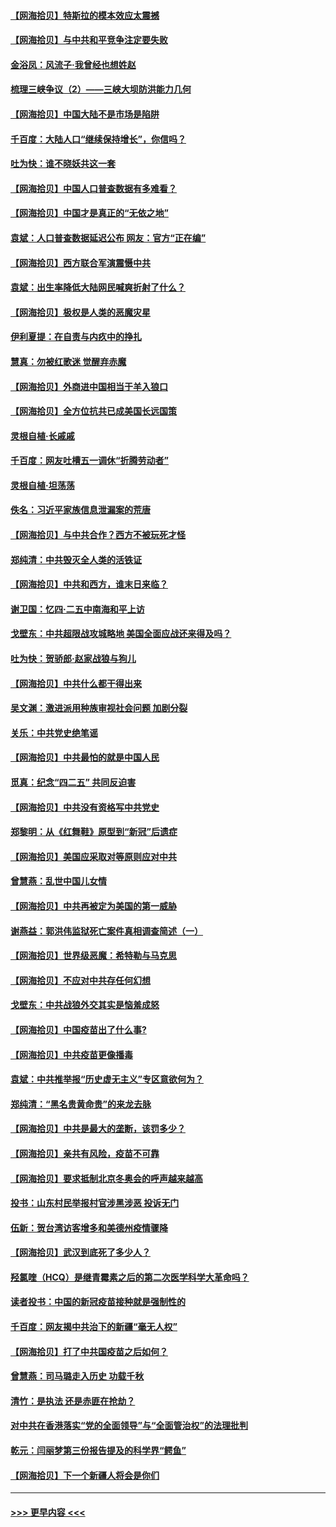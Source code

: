 #### [【网海拾贝】特斯拉的模本效应太震撼](../pages/nsc993/n12925626.md?t=05072251) 
#### [【网海拾贝】与中共和平竞争注定要失败](../pages/nsc993/n12923326.md?t=05072251) 
#### [金浴凤：风流子‧我曾经也想姓赵](../pages/nsc993/n12920911.md?t=05072251) 
#### [梳理三峡争议（2）——三峡大坝防洪能力几何](../pages/nsc993/n12920173.md?t=05072251) 
#### [【网海拾贝】中国大陆不是市场是陷阱](../pages/nsc993/n12920143.md?t=05072251) 
#### [千百度：大陆人口“继续保持增长”，你信吗？](../pages/nsc993/n12918946.md?t=05072251) 
#### [吐为快：谁不晓妖共这一套](../pages/nsc993/n12918941.md?t=05072251) 
#### [【网海拾贝】中国人口普查数据有多难看？](../pages/nsc993/n12917822.md?t=05072251) 
#### [【网海拾贝】中国才是真正的“无依之地”](../pages/nsc993/n12915845.md?t=05072251) 
#### [袁斌：人口普查数据延迟公布 网友：官方“正在编”](../pages/nsc993/n12915748.md?t=05072251) 
#### [【网海拾贝】西方联合军演震慑中共](../pages/nsc993/n12913466.md?t=05072251) 
#### [袁斌：出生率降低大陆网民喊爽折射了什么？](../pages/nsc993/n12913365.md?t=05072251) 
#### [【网海拾贝】极权是人类的恶魔灾星](../pages/nsc993/n12910697.md?t=05072251) 
#### [伊利夏提：在自责与内疚中的挣扎](../pages/nsc993/n12910493.md?t=05072251) 
#### [慧真：勿被红歌迷 觉醒弃赤魔](../pages/nsc993/n12910485.md?t=05072251) 
#### [【网海拾贝】外商进中国相当于羊入狼口](../pages/nsc993/n12908274.md?t=05072251) 
#### [【网海拾贝】全方位抗共已成美国长远国策](../pages/nsc993/n12906878.md?t=05072251) 
#### [灵根自植‧长戚戚](../pages/nsc993/n12905585.md?t=05072251) 
#### [千百度：网友吐槽五一调休“折腾劳动者”](../pages/nsc993/n12905934.md?t=05072251) 
#### [灵根自植‧坦荡荡](../pages/nsc993/n12905562.md?t=05072251) 
#### [佚名：习近平家族信息泄漏案的荒唐](../pages/nsc993/n12904705.md?t=05072251) 
#### [【网海拾贝】与中共合作？西方不被玩死才怪](../pages/nsc993/n12903873.md?t=05072251) 
#### [郑纯清：中共毁灭全人类的活铁证](../pages/nsc993/n12903785.md?t=05072251) 
#### [【网海拾贝】中共和西方，谁末日来临？](../pages/nsc993/n12903482.md?t=05072251) 
#### [谢卫国：忆四‧二五中南海和平上访](../pages/nsc993/n12902192.md?t=05072251) 
#### [戈壁东：中共超限战攻城略地 美国全面应战还来得及吗？](../pages/nsc993/n12902297.md?t=05072251) 
#### [吐为快：贺骄郎‧赵家战狼与狗儿](../pages/nsc993/n12902280.md?t=05072251) 
#### [【网海拾贝】中共什么都干得出来](../pages/nsc993/n12897500.md?t=05072251) 
#### [吴文渊：激进派用种族审视社会问题 加剧分裂](../pages/nsc993/n12893881.md?t=05072251) 
#### [关乐：中共党史绝笔谣](../pages/nsc993/n12897270.md?t=05072251) 
#### [【网海拾贝】中共最怕的就是中国人民](../pages/nsc993/n12894705.md?t=05072251) 
#### [觅真：纪念“四二五” 共同反迫害](../pages/nsc993/n12894553.md?t=05072251) 
#### [【网海拾贝】中共没有资格写中共党史](../pages/nsc993/n12892231.md?t=05072251) 
#### [郑黎明：从《红舞鞋》原型到“新冠”后遗症](../pages/nsc993/n12890469.md?t=05072251) 
#### [【网海拾贝】美国应采取对等原则应对中共](../pages/nsc993/n12889176.md?t=05072251) 
#### [曾慧燕：乱世中国儿女情](../pages/nsc993/n12887931.md?t=05072251) 
#### [【网海拾贝】中共再被定为美国的第一威胁](../pages/nsc993/n12887580.md?t=05072251) 
#### [谢燕益：郭洪伟监狱死亡案件真相调查简述（一）](../pages/nsc993/n12885648.md?t=05072251) 
#### [【网海拾贝】世界级恶魔：希特勒与马克思](../pages/nsc993/n12884062.md?t=05072251) 
#### [【网海拾贝】不应对中共存任何幻想](../pages/nsc993/n12881460.md?t=05072251) 
#### [戈壁东：中共战狼外交其实是恼羞成怒](../pages/nsc993/n12880392.md?t=05072251) 
#### [【网海拾贝】中国疫苗出了什么事?](../pages/nsc993/n12879124.md?t=05072251) 
#### [【网海拾贝】中共疫苗更像播毒](../pages/nsc993/n12876631.md?t=05072251) 
#### [袁斌：中共推举报“历史虚无主义”专区意欲何为？](../pages/nsc993/n12876530.md?t=05072251) 
#### [郑纯清：“黑名贵黄命贵”的来龙去脉](../pages/nsc993/n12875589.md?t=05072251) 
#### [【网海拾贝】中共是最大的垄断，该罚多少？](../pages/nsc993/n12874006.md?t=05072251) 
#### [【网海拾贝】亲共有风险，疫苗不可靠](../pages/nsc993/n12872224.md?t=05072251) 
#### [【网海拾贝】要求抵制北京冬奥会的呼声越来越高](../pages/nsc993/n12868962.md?t=05072251) 
#### [投书：山东村民举报村官涉黑涉恶 投诉无门](../pages/nsc993/n12869726.md?t=05072251) 
#### [伍新：贺台湾访客增多和美德州疫情骤降](../pages/nsc993/n12865651.md?t=05072251) 
#### [【网海拾贝】武汉到底死了多少人？](../pages/nsc993/n12863707.md?t=05072251) 
#### [羟氯喹（HCQ）是继青霉素之后的第二次医学科学大革命吗？](../pages/nsc993/n12638564.md?t=05072251) 
#### [读者投书：中国的新冠疫苗接种就是强制性的](../pages/nsc993/n12859932.md?t=05072251) 
#### [千百度：网友揭中共治下的新疆“毫无人权”](../pages/nsc993/n12858385.md?t=05072251) 
#### [【网海拾贝】打了中共国疫苗之后如何？](../pages/nsc993/n12857866.md?t=05072251) 
#### [曾慧燕：司马璐走入历史 功载千秋](../pages/nsc993/n12856996.md?t=05072251) 
#### [清竹：是执法 还是赤匪在抢劫？](../pages/nsc993/n12856952.md?t=05072251) 
#### [对中共在香港落实“党的全面领导”与“全面管治权”的法理批判](../pages/nsc993/n12856929.md?t=05072251) 
#### [乾元：闫丽梦第三份报告提及的科学界“鳄鱼”](../pages/nsc993/n12855985.md?t=05072251) 
#### [【网海拾贝】下一个新疆人将会是你们](../pages/nsc993/n12855864.md?t=05072251) 

----
#### [ >>> 更早内容 <<< ](../indexes/nsc993-earlier.md)
